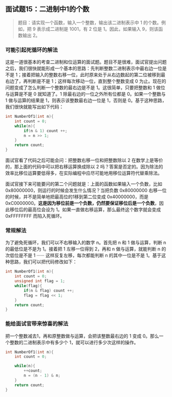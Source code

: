 ## 面试题15：二进制中1的个数

> 题目：请实现一个函数，输入一个整数，输出该二进制表示中 1 的个数。例如，把 9 表示成二进制是 1001，有 2 位是 1。因此，如果输入 9，则该函数输出 2。

### 可能引起死循环的解法

这是一道很基本的考查二进制和位运算的面试题。题目不是很难，面试官提出问题之后，我们很快就能形成一个基本的思路：先判断整数二进制表示中最右边一位是不是 1；接着把输入的整数右移一位，此时原来处于从右边数起的第二位被移到最右边了，再判断是不是 1；这样每次移动一位，直到整个整数变成 0 为止。现在的问题变成了怎么判断一个整数的最右边是不是 1。这很简单，只要把整数和 1 做位与运算是不是 0 就知道了。1 除最右边的一位之外所有位都是 0。如果一个整数与 1 做与运算的结果是 1，则表示该整数最右边一位是 1，否则是 0。基于这种思路，我们很快就能写出如下代码：
```cpp
int NumberOf1(int n){
    int count = 0;
    while(n){
        if(n & 1) count ++;
        n = n >> 1;
    }
    return count;
}
```
面试官看了代码之后可能会问：把整数右移一位和把整数除以 2 在数学上是等价的，那上面的代码中可以把右移运算换成除以 2 吗？答案是否定的。因为除法的效率比移位运算要低得多，在实际编程中应尽可能地用移位运算符代替乘除法。

面试官接下来可能要问的第二个问题就是：上面的函数如果输入一个负数，比如0x80000000，则运行的时候会发生什么情况？当把负数 0x80000000 右移一位的时候，并不是简单地把最高位的1移到第二位变成 0x40000000，而是 0xC0000000。**这是因为移位前是一个负数，仍然要保证移位后是一个负数**，因此移位后的最高位会设为 1。如果一直做右移运算，那么最终这个数字就会变成 0xFFFFFFFF 而陷入死循环。

### 常规解法

为了避免死循环，我们可以不右移输入的数字 n。首先把 n 和 1 做与运算，判断 n 的最低位是不是为 1。接着把 1 左移一位得到 2，再和 n 做与运算，就能判断 n 的次低位是不是 1 ······ 这样反复左移，每次都能判断 n 的其中一位是不是 1。基于这种思路，我们可以把代码修改如下：
```cpp
int NumberOf1(int n){
    int count = 0;
    unsigned int flag = 1;
    while(flag){
        if(n & flag) count ++;
        flag = flag << 1;
    }
    return count;
}
```

### 能给面试官带来惊喜的解法

把一个整数减去1，再和原整数做与运算，会把该整数最右边的 1 变成 0。那么一个整数的二进制表示中有多少个 1，就可以进行多少次这样的操作。

```cpp
int NumberOf1(int n){
    int count = 0;

    while(n){
        ++count;
        n = (n - 1) & n;
    }
    return count;
}
```